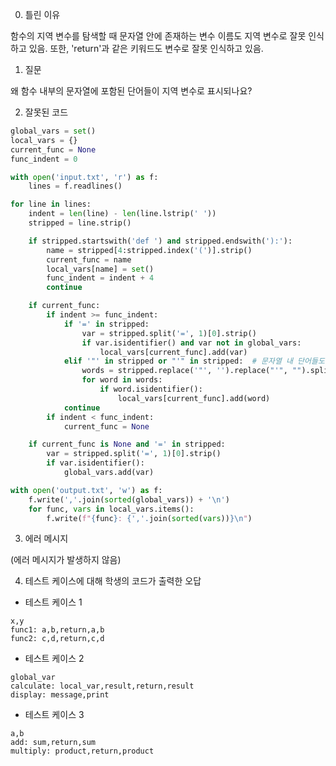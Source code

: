 0. 틀린 이유

함수의 지역 변수를 탐색할 때 문자열 안에 존재하는 변수 이름도 지역 변수로 잘못 인식하고 있음. 또한, 'return'과 같은 키워드도 변수로 잘못 인식하고 있음.

1. 질문

왜 함수 내부의 문자열에 포함된 단어들이 지역 변수로 표시되나요?

2. 잘못된 코드

```python
global_vars = set()
local_vars = {}
current_func = None
func_indent = 0

with open('input.txt', 'r') as f:
    lines = f.readlines()

for line in lines:
    indent = len(line) - len(line.lstrip(' '))
    stripped = line.strip()

    if stripped.startswith('def ') and stripped.endswith('):'):
        name = stripped[4:stripped.index('(')].strip()
        current_func = name
        local_vars[name] = set()
        func_indent = indent + 4
        continue

    if current_func:
        if indent >= func_indent:
            if '=' in stripped:
                var = stripped.split('=', 1)[0].strip()
                if var.isidentifier() and var not in global_vars:
                    local_vars[current_func].add(var)
            elif '"' in stripped or "'" in stripped:  # 문자열 내 단어들도 잘못 처리
                words = stripped.replace('"', '').replace("'", "").split()
                for word in words:
                    if word.isidentifier():
                        local_vars[current_func].add(word)
            continue
        if indent < func_indent:
            current_func = None

    if current_func is None and '=' in stripped:
        var = stripped.split('=', 1)[0].strip()
        if var.isidentifier():
            global_vars.add(var)

with open('output.txt', 'w') as f:
    f.write(','.join(sorted(global_vars)) + '\n')
    for func, vars in local_vars.items():
        f.write(f"{func}: {','.join(sorted(vars))}\n")
```

3. 에러 메시지

(에러 메시지가 발생하지 않음)

4. 테스트 케이스에 대해 학생의 코드가 출력한 오답

- 테스트 케이스 1

```
x,y
func1: a,b,return,a,b
func2: c,d,return,c,d
```

- 테스트 케이스 2

```
global_var
calculate: local_var,result,return,result
display: message,print
```

- 테스트 케이스 3

```
a,b
add: sum,return,sum
multiply: product,return,product
```